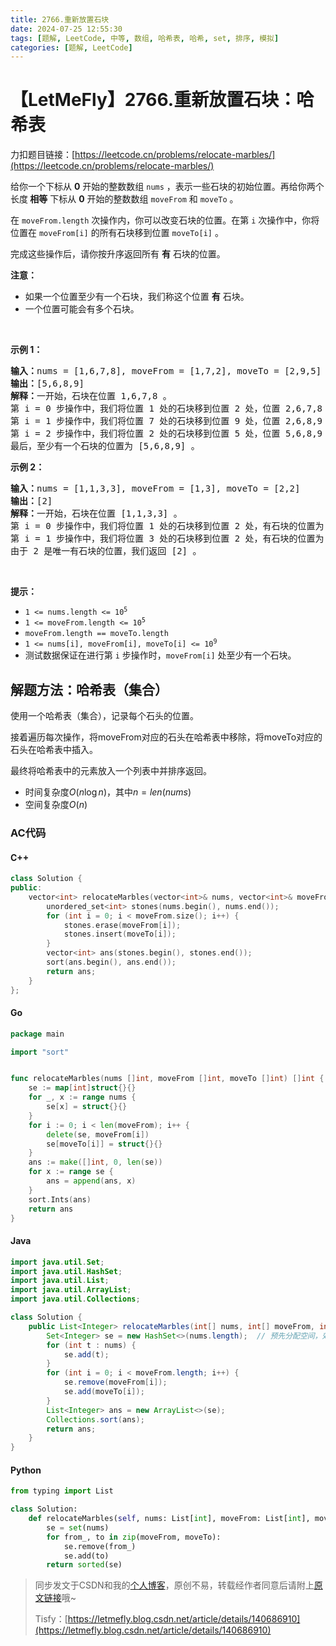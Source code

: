 ```yaml
---
title: 2766.重新放置石块
date: 2024-07-25 12:55:30
tags: [题解, LeetCode, 中等, 数组, 哈希表, 哈希, set, 排序, 模拟]
categories: [题解, LeetCode]
---
```


# 【LetMeFly】2766.重新放置石块：哈希表

力扣题目链接：[https://leetcode.cn/problems/relocate-marbles/](https://leetcode.cn/problems/relocate-marbles/)

<p>给你一个下标从 <strong>0</strong>&nbsp;开始的整数数组&nbsp;<code>nums</code>&nbsp;，表示一些石块的初始位置。再给你两个长度<strong>&nbsp;相等</strong>&nbsp;下标从 <strong>0</strong>&nbsp;开始的整数数组&nbsp;<code>moveFrom</code> 和&nbsp;<code>moveTo</code>&nbsp;。</p>

<p>在&nbsp;<code>moveFrom.length</code>&nbsp;次操作内，你可以改变石块的位置。在第&nbsp;<code>i</code>&nbsp;次操作中，你将位置在&nbsp;<code>moveFrom[i]</code>&nbsp;的所有石块移到位置&nbsp;<code>moveTo[i]</code>&nbsp;。</p>

<p>完成这些操作后，请你按升序返回所有 <strong>有</strong>&nbsp;石块的位置。</p>

<p><strong>注意：</strong></p>

<ul>
	<li>如果一个位置至少有一个石块，我们称这个位置 <strong>有</strong>&nbsp;石块。</li>
	<li>一个位置可能会有多个石块。</li>
</ul>

<p>&nbsp;</p>

<p><strong>示例 1：</strong></p>

<pre>
<b>输入：</b>nums = [1,6,7,8], moveFrom = [1,7,2], moveTo = [2,9,5]
<b>输出：</b>[5,6,8,9]
<b>解释：</b>一开始，石块在位置 1,6,7,8 。
第 i = 0 步操作中，我们将位置 1 处的石块移到位置 2 处，位置 2,6,7,8 有石块。
第 i = 1 步操作中，我们将位置 7 处的石块移到位置 9 处，位置 2,6,8,9 有石块。
第 i = 2 步操作中，我们将位置 2 处的石块移到位置 5 处，位置 5,6,8,9 有石块。
最后，至少有一个石块的位置为 [5,6,8,9] 。</pre>

<p><strong>示例 2：</strong></p>

<pre>
<strong>输入：</strong>nums = [1,1,3,3], moveFrom = [1,3], moveTo = [2,2]
<b>输出：</b>[2]
<b>解释：</b>一开始，石块在位置 [1,1,3,3] 。
第 i = 0 步操作中，我们将位置 1 处的石块移到位置 2 处，有石块的位置为 [2,2,3,3] 。
第 i = 1 步操作中，我们将位置 3 处的石块移到位置 2 处，有石块的位置为 [2,2,2,2] 。
由于 2 是唯一有石块的位置，我们返回 [2] 。
</pre>

<p>&nbsp;</p>

<p><strong>提示：</strong></p>

<ul>
	<li><code>1 &lt;= nums.length &lt;= 10<sup>5</sup></code></li>
	<li><code>1 &lt;= moveFrom.length &lt;= 10<sup>5</sup></code></li>
	<li><code>moveFrom.length == moveTo.length</code></li>
	<li><code>1 &lt;= nums[i], moveFrom[i], moveTo[i] &lt;= 10<sup>9</sup></code></li>
	<li>测试数据保证在进行第&nbsp;<code>i</code>&nbsp;步操作时，<code>moveFrom[i]</code>&nbsp;处至少有一个石块。</li>
</ul>


    
## 解题方法：哈希表（集合）

使用一个哈希表（集合），记录每个石头的位置。

接着遍历每次操作，将moveFrom对应的石头在哈希表中移除，将moveTo对应的石头在哈希表中插入。

最终将哈希表中的元素放入一个列表中并排序返回。

+ 时间复杂度$O(n\log n)$，其中$n=len(nums)$
+ 空间复杂度$O(n)$

### AC代码

#### C++

```cpp
class Solution {
public:
    vector<int> relocateMarbles(vector<int>& nums, vector<int>& moveFrom, vector<int>& moveTo) {
        unordered_set<int> stones(nums.begin(), nums.end());
        for (int i = 0; i < moveFrom.size(); i++) {
            stones.erase(moveFrom[i]);
            stones.insert(moveTo[i]);
        }
        vector<int> ans(stones.begin(), stones.end());
        sort(ans.begin(), ans.end());
        return ans;
    }
};
```

#### Go

```go
package main

import "sort"


func relocateMarbles(nums []int, moveFrom []int, moveTo []int) []int {
    se := map[int]struct{}{}
    for _, x := range nums {
        se[x] = struct{}{}
    }
    for i := 0; i < len(moveFrom); i++ {
        delete(se, moveFrom[i])
        se[moveTo[i]] = struct{}{}
    }
    ans := make([]int, 0, len(se))
    for x := range se {
        ans = append(ans, x)
    }
    sort.Ints(ans)
    return ans
}
```

#### Java

```java
import java.util.Set;
import java.util.HashSet;
import java.util.List;
import java.util.ArrayList;
import java.util.Collections;

class Solution {
    public List<Integer> relocateMarbles(int[] nums, int[] moveFrom, int[] moveTo) {
        Set<Integer> se = new HashSet<>(nums.length);  // 预先分配空间，效率更高
        for (int t : nums) {
            se.add(t);
        }
        for (int i = 0; i < moveFrom.length; i++) {
            se.remove(moveFrom[i]);
            se.add(moveTo[i]);
        }
        List<Integer> ans = new ArrayList<>(se);
        Collections.sort(ans);
        return ans;
    }
}
```

#### Python

```python
from typing import List

class Solution:
    def relocateMarbles(self, nums: List[int], moveFrom: List[int], moveTo: List[int]) -> List[int]:
        se = set(nums)
        for from_, to in zip(moveFrom, moveTo):
            se.remove(from_)
            se.add(to)
        return sorted(se)
```

> 同步发文于CSDN和我的[个人博客](https://blog.letmefly.xyz/)，原创不易，转载经作者同意后请附上[原文链接](https://blog.letmefly.xyz/2024/07/25/LeetCode%202766.%E9%87%8D%E6%96%B0%E6%94%BE%E7%BD%AE%E7%9F%B3%E5%9D%97/)哦~
>
> Tisfy：[https://letmefly.blog.csdn.net/article/details/140686910](https://letmefly.blog.csdn.net/article/details/140686910)
